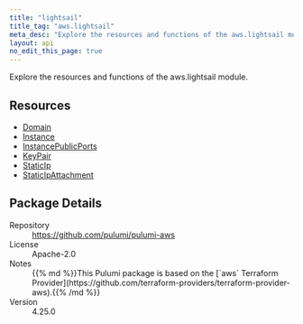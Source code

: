 ```yaml
---
title: "lightsail"
title_tag: "aws.lightsail"
meta_desc: "Explore the resources and functions of the aws.lightsail module."
layout: api
no_edit_this_page: true
---
```


<!-- WARNING: this file was generated by Pulumi Docs Generator. -->
<!-- Do not edit by hand unless you're certain you know what you are doing! -->

Explore the resources and functions of the aws.lightsail module.

<h2 id="resources">Resources</h2>
<ul class="api">
    <li><a href="domain" title="Domain"><span class="api-symbol api-symbol--resource"></span>Domain</a></li>
    <li><a href="instance" title="Instance"><span class="api-symbol api-symbol--resource"></span>Instance</a></li>
    <li><a href="instancepublicports" title="InstancePublicPorts"><span class="api-symbol api-symbol--resource"></span>InstancePublicPorts</a></li>
    <li><a href="keypair" title="KeyPair"><span class="api-symbol api-symbol--resource"></span>KeyPair</a></li>
    <li><a href="staticip" title="StaticIp"><span class="api-symbol api-symbol--resource"></span>StaticIp</a></li>
    <li><a href="staticipattachment" title="StaticIpAttachment"><span class="api-symbol api-symbol--resource"></span>StaticIpAttachment</a></li>
</ul>

<h2 id="package-details">Package Details</h2>
<dl class="package-details">
	<dt>Repository</dt>
	<dd><a href="https://github.com/pulumi/pulumi-aws">https://github.com/pulumi/pulumi-aws</a></dd>
	<dt>License</dt>
	<dd>Apache-2.0</dd>
	<dt>Notes</dt>
	<dd>{{% md %}}This Pulumi package is based on the [`aws` Terraform Provider](https://github.com/terraform-providers/terraform-provider-aws).{{% /md %}}</dd>
	<dt>Version</dt>
	<dd>4.25.0</dd>
</dl>

